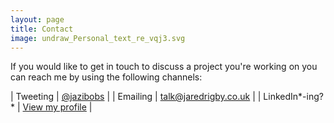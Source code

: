 ```yaml
---
layout: page
title: Contact
image: undraw_Personal_text_re_vqj3.svg
---
```


If you would like to get in touch to discuss a project you're working on you can reach me by using the following channels:

|	Tweeting 				| [@jazibobs](https://www.twitter.com/jazibobs) |
|	Emailing 				| <talk@jaredrigby.co.uk> | 
| LinkedIn*-ing?* | [View my profile](https://www.linkedin.com/in/jaredgrigby/) |

